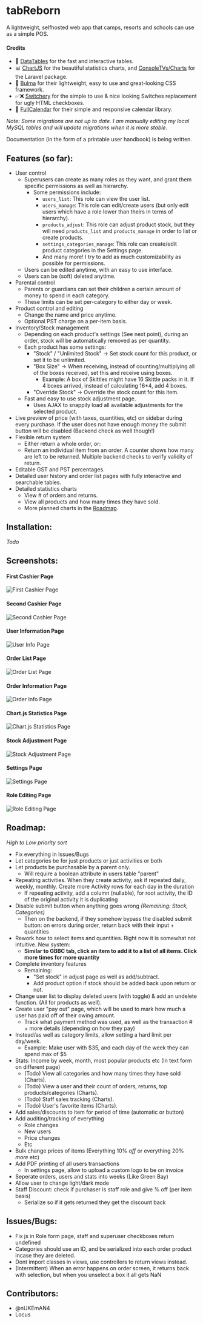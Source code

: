 # tabReborn

A lightweight, selfhosted web app that camps, resorts and schools can use as a simple POS.

#### Credits

- :page_with_curl: [DataTables](https://datatables.net) for the fast and interactive tables.
- :bar_chart: [ChartJS](https://www.chartjs.org) for the beautiful statistics charts, and [ConsoleTVs/Charts](https://github.com/ConsoleTVs/Charts) for the Laravel package.
- :art: [Bulma](https://bulma.io) for their lightweight, easy to use and great-looking CSS framework.
- :white_check_mark::x: [Switchery](https://github.com/abpetkov/switchery) for the simple to use & nice looking Switches replacement for ugly HTML checkboxes.
- :calendar: [FullCalendar](https://fullcalendar.io) for their simple and responsive calendar library.

*Note: Some migrations are not up to date. I am manually editing my local MySQL tables and will update migrations when it is more stable.*

Documentation (in the form of a printable user handbook) is being written. 

## Features (so far):

- User control
    - Superusers can create as many roles as they want, and grant them specific permissions as well as hierarchy.
        - Some permissions include: 
            - `users_list`: This role can view the user list.
            - `users_manage`: This role can edit/create users (but only edit users which have a role lower than theirs in terms of hierarchy).
            - `products_adjust`: This role can adjust product stock, but they will need `products_list` and `products_manage` in order to list or create products.
            - `settings_categories_manage`: This role can create/edit product categories in the Settings page.
            - And many more! I try to add as much customizability as possible for permissions.
    - Users can be edited anytime, with an easy to use interface.
    - Users can be (soft) deleted anytime.
- Parental control
    - Parents or guardians can set their children a certain amount of money to spend in each category.
    - These limits can be set per-category to either day or week.
- Product control and editing
    - Change the name and price anytime.
    - Optional PST charge on a per-item basis.
- Inventory/Stock management
    - Depending on each product's settings (See next point), during an order, stock will be automatically removed as per quantity.
    - Each product has some settings:
        - "Stock" / "Unlimited Stock" -> Set stock count for this product, or set it to be unlimited.
        - "Box Size" -> When receiving, instead of counting/multiplying all of the boxes received, set this and receive using boxes.
            - Example: A box of Skittles might have 16 Skittle packs in it. If 4 boxes arrived, instead of calculating 16*4, add 4 boxes.
        - "Override Stock" -> Override the stock count for this item.
    - Fast and easy to use stock adjustment page.
        - Uses AJAX to snappily load all available adjustments for the selected product.
- Live preview of price (with taxes, quantities, etc) on sidebar during every purchase. If the user does not have enough money the submit button will be disabled (Backend check as well though!)
- Flexible return system
    - Either return a whole order, or:
    - Return an individual item from an order. A counter shows how many are left to be returned. Multiple backend checks to verify validity of return.
- Editable GST and PST percentages.
- Detailed user history and order list pages with fully interactive and searchable tables.
- Detailed statistics charts
    - View # of orders and returns.
    - View all products and how many times they have sold.
    - More planned charts in the [Roadmap](#roadmap).

## Installation:

*Todo*

## Screenshots:

#### First Cashier Page
![First Cashier Page](https://i.imgur.com/8DQ9LN2.png)

#### Second Cashier Page
![Second Cashier Page](https://i.imgur.com/e8upEMU.png)

#### User Information Page
![User Info Page](https://i.imgur.com/7qMsy2E.png)

#### Order List Page
![Order List Page](https://i.imgur.com/UIDVpjB.png)

#### Order Information Page
![Order Info Page](https://i.imgur.com/SZkOOmn.png)

#### Chart.js Statistics Page
![Chart.js Statistics Page](https://i.imgur.com/Qqhmj5z.png)

#### Stock Adjustment Page
![Stock Adjustment Page](https://i.imgur.com/inUoVcl.png)

#### Settings Page
![Settings Page](https://i.imgur.com/nY7jMg9.png)

#### Role Editing Page
![Role Editing Page](https://i.imgur.com/n6H2hWQ.png)

## Roadmap:

*High to Low priority sort*
- Fix everything in Issues/Bugs
- Let categories be for just products or just activities or both
- Let products be purchasable by a parent only.
    - Will require a boolean attribute in users table "parent"
- Repeating activities. When they create activity, ask if repeated daily, weekly, monthly. Create more Activity rows for each day in the duration
    - If repeating activity, add a column (nullable), for root activity, the ID of the original activity it is duplicating
- Disable submit button when anything goes wrong *(Remaining: Stock, Categories)* 
    - Then on the backend, if they somehow bypass the disabled submit button: on errors during order, return back with their input + quantities
- Rework how to select items and quantities. Right now it is somewhat not intuitive. New system:
    - **Similar to GBBC tab, click an item to add it to a list of all items. Click more times for more quantity**
- Complete inventory features
    - Remaining: 
        - "Set stock" in adjust page as well as add/subtract.
        - Add product option if stock should be added back upon return or not.
- Change user list to display deleted users (with toggle) & add an undelete function. (All for products as well).
- Create user "pay out" page, which will be used to mark how much a user has paid off of their owing amount.
    - Track what payment method was used, as well as the transaction # + more details (depending on how they pay)
- Instead/as well as category limits, allow setting a hard limit per day/week.
    - Example: Make user with $35, and each day of the week they can spend max of $5
- Stats: Income by week, month, most popular products etc (In text form on different page)
    - (Todo) View all categories and how many times they have sold (Charts).
    - (Todo) View a user and their count of orders, returns, top products/categories (Charts).
    - (Todo) Staff sales tracking (Charts).
    - (Todo) User's favorite items (Charts).
- Add sales/discounts to item for period of time (automatic or button)
- Add auditing/tracking of everything
    - Role changes
    - New users
    - Price changes
    - Etc
- Bulk change prices of items (Everything 10% *off* or everything 20% *more* etc)
- Add PDF printing of all users transactions
    - In settings page, allow to upload a custom logo to be on invoice
- Seperate orders, users and stats into weeks (Like Green Bay)
- Allow user to change light/dark mode
- Staff Discount: check if purchaser is staff role and give % off (per item basis) 
    - Serialize so if it gets returned they get the discount back

## Issues/Bugs:
- Fix js in Role form page, staff and superuser checkboxes return undefined
- Categories should use an ID, and be serialized into each order product incase they are deleted.
- Dont import classes in views, use controllers to return views instead.
- (Intermittent) When an error happens on order screen, it returns back with selection, but when you unselect a box it all gets NaN

## Contributors:
- @nUKEmAN4
- Locus
